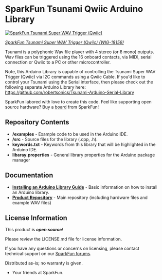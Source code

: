 SparkFun Tsunami Qwiic Arduino Library
========================================

[![SparkFun Tsunami Super WAV Trigger (Qwiic)](https://cdn.sparkfun.com/assets/parts/1/7/4/8/8/18159-SparkFun_Tsunami_Super_WAV_Trigger__Qwiic_-01.jpg)](https://www.sparkfun.com/products/18159)

[*SparkFun Tsunami Super WAV Trigger (Qwiic) (WIG-18159)*](https://www.sparkfun.com/products/18159)

Tsunami is a polyphonic Wav file player with 4 stereo (or 8 mono) outputs.  Wav files can be triggered using the 16 onboard contacts, via MIDI, serial connection or Qwiic to a PC or other microcontroller.

Note, this Arduino Library is capable of controlling the Tsunami Super WAV Trigger (Qwiic) via I2C commands using a Qwiic Cable.
If you'd like to control your Tsunami using the Serial interface, then please check out the following separate Arduino Library here:
https://github.com/robertsonics/Tsunami-Arduino-Serial-Library

SparkFun labored with love to create this code. Feel like supporting open source hardware? 
Buy a [board](https://www.sparkfun.com/products/18159) from SparkFun!

Repository Contents
-------------------

* **/examples** - Example code to be used in the Arduino IDE.
* **/src** - Source files for the library (.cpp, .h).
* **keywords.txt** - Keywords from this library that will be highlighted in the Arduino IDE.
* **libaray.properties** - General library properties for the Arduino package manager

Documentation
--------------

* **[Installing an Arduino Library Guide](https://learn.sparkfun.com/tutorials/installing-an-arduino-library)** - Basic information on how to install an Arduino library.
* **[Product Repository](https://github.com/sparkfun/SparkFun_Tsunami_Super_WAV_Trigger_Qwiic)** - Main repository (including hardware files and example WAV files)

License Information
-------------------

This product is _**open source**_! 

Please review the LICENSE.md file for license information. 

If you have any questions or concerns on licensing, please contact technical support on our [SparkFun forums](https://forum.sparkfun.com/viewforum.php?f=152).

Distributed as-is; no warranty is given.

- Your friends at SparkFun.

_<COLLABORATION CREDIT>_
